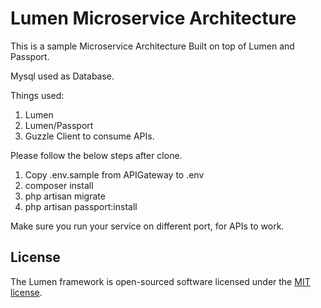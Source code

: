 # Lumen Microservice Architecture

This is a sample Microservice Architecture Built on top of Lumen and Passport.

Mysql used as Database.

Things used:

1. Lumen
2. Lumen/Passport
3. Guzzle Client to consume APIs.

Please follow the below steps after clone.

1. Copy .env.sample from APIGateway to .env
2. composer install
3. php artisan migrate
4. php artisan passport:install

Make sure you run your service on different port, for APIs to work.

## License

The Lumen framework is open-sourced software licensed under the [MIT license](https://opensource.org/licenses/MIT).
